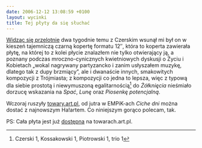 ```yaml
---
date: 2006-12-12 13:08:59 +0100
layout: wycinki
title: Tej płyty da się słuchać
---
```


[Widząc się przelotnie](http://czerski.art.pl/?n=418 'ej, ziom, Warszawa da się lubić…') dwa tygodnie temu z Czerskim wsunął mi był on w kieszeń tajemniczą czarną kopertę formatu 12″, która to koperta zawierała płytę, na której to z kolei płycie znalazłem nie tylko otwierający ją, a poznany podczas mroczno-cynicznych kwietniowych dyskusji o Życiu i Kobietach „wokal nagrywany partyzancko i zanim usłyszałem muzykę, dlatego tak z dupy brzmiący”, ale i dwanaście innych, smakowitych kompozycji z Trójmiasta; z kompozycji co jedna to lepsza, więc z typową dla siebie prostotą i niewymuszoną egalitarnością[^1] do <cite>Żółknięcia</cite> nieśmiało dorzucę wskazania na <cite>Spać</cite>, <cite>Lunę</cite> oraz <cite>Piosenkę potencjalną</cite>.

Wczoraj ruszyły [towary.art.pl](http://towary.art.pl/ 'Kossakowski, Piotrowski, towar zastępczy, Czerski'), od jutra w EMPiK-ach <cite>Ciche dni</cite> można dostać z najnowszym Ha!artem. Co niniejszym gorąco polecam, tak.

PS: Cała płyta jest już [dostępna](http://towary.art.pl/ciche-dni/ 'po remiksach ich poznacie') na towarach.art.pl.

[^1]: Czerski 1, Kossakowski 1, Piotrowski 1, trio 1

